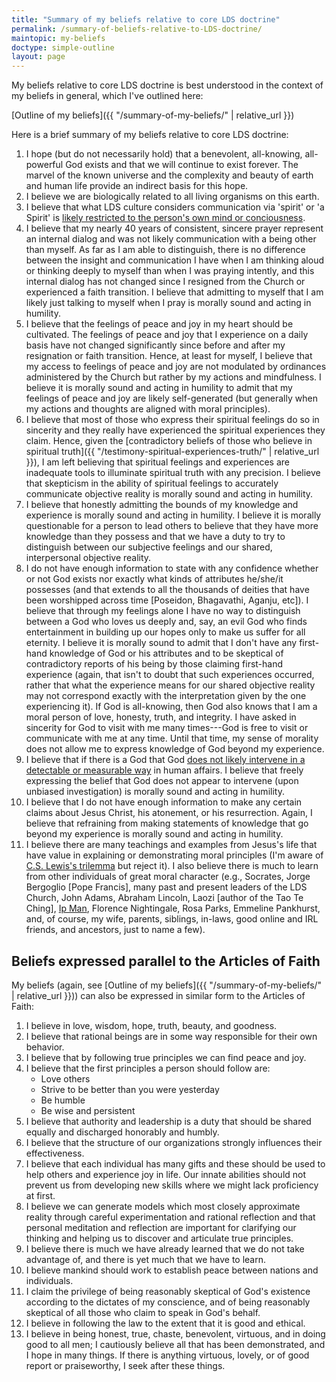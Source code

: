 ```yaml
---
title: "Summary of my beliefs relative to core LDS doctrine"
permalink: /summary-of-beliefs-relative-to-LDS-doctrine/
maintopic: my-beliefs
doctype: simple-outline
layout: page
---
```


My beliefs relative to core LDS doctrine is best understood in the context of my beliefs in general, which I've outlined here:

[Outline of my beliefs]({{ "/summary-of-my-beliefs/" | relative_url }})

Here is a brief summary of my beliefs relative to core LDS doctrine:

1. I hope (but do not necessarily hold) that a benevolent, all-knowing, all-powerful God exists and that we will continue to exist forever.  The marvel of the known universe and the complexity and beauty of earth and human life provide an indirect basis for this hope.
1. I believe we are biologically related to all living organisms on this earth.
1. I believe that what LDS culture considers communication via 'spirit' or 'a Spirit' is [likely restricted to the person's own mind or conciousness](https://faenrandir.github.io/a_careful_examination/parts-of-an-lds-spiritual-experience/).
1. I believe that my nearly 40 years of consistent, sincere prayer represent an internal dialog and was not likely communication with a being other than myself.  As far as I am able to distinguish, there is no difference between the insight and communication I have when I am thinking aloud or thinking deeply to myself than when I was praying intently, and this internal dialog has not changed since I resigned from the Church or experienced a faith transition.  I believe that admitting to myself that I am likely just talking to myself when I pray is morally sound and acting in humility.
1. I believe that the feelings of peace and joy in my heart should be cultivated.  The feelings of peace and joy that I experience on a daily basis have not changed significantly since before and after my resignation or faith transition.  Hence, at least for myself, I believe that my access to feelings of peace and joy are not modulated by ordinances administered by the Church but rather by my actions and mindfulness.  I believe it is morally sound and acting in humility to admit that my feelings of peace and joy are likely self-generated (but generally when my actions and thoughts are aligned with moral principles).
1. I believe that most of those who express their spiritual feelings do so in sincerity and they really have experienced the spiritual experiences they claim.  Hence, given the [contradictory beliefs of those who believe in spiritual truth]({{ "/testimony-spiritual-experiences-truth/" | relative_url }}), I am left believing that spiritual feelings and experiences are inadequate tools to illuminate spiritual truth with any precision.  I believe that skepticism in the ability of spiritual feelings to accurately communicate objective reality is morally sound and acting in humility.
1. I believe that honestly admitting the bounds of my knowledge and experience is morally sound and acting in humility.  I believe it is morally questionable for a person to lead others to believe that they have more knowledge than they possess and that we have a duty to try to distinguish between our subjective feelings and our shared, interpersonal objective reality.
1. I do not have enough information to state with any confidence whether or not God exists nor exactly what kinds of attributes he/she/it possesses (and that extends to all the thousands of deities that have been worshipped across time [Poseidon, Bhagavathi, Aganju, etc]).  I believe that through my feelings alone I have no way to distinguish between a God who loves us deeply and, say, an evil God who finds entertainment in building up our hopes only to make us suffer for all eternity.  I believe it is morally sound to admit that I don't have any first-hand knowledge of God or his attributes and to be skeptical of contradictory reports of his being by those claiming first-hand experience (again, that isn't to doubt that such experiences occurred, rather that what the experience means for our shared objective reality may not correspond exactly with the interpretation given by the one experiencing it).  If God is all-knowing, then God also knows that I am a moral person of love, honesty, truth, and integrity.  I have asked in sincerity for God to visit with me many times---God is free to visit or communicate with me at any time.  Until that time, my sense of morality does not allow me to express knowledge of God beyond my experience.
1. I believe that if there is a God that God [does not likely intervene in a detectable or measurable way](https://en.wikipedia.org/wiki/Studies_on_intercessory_prayer) in human affairs.  I believe that freely expressing the belief that God does not appear to intervene (upon unbiased investigation) is morally sound and acting in humility.
1. I believe that I do not have enough information to make any certain claims about Jesus Christ, his atonement, or his resurrection.  Again, I believe that refraining from making statements of knowledge that go beyond my experience is morally sound and acting in humility.
1. I believe there are many teachings and examples from Jesus's life that have value in explaining or demonstrating moral principles (I'm aware of [C.S. Lewis's trilemma](https://en.wikipedia.org/wiki/Lewis%27s_trilemma) but reject it). I also believe there is much to learn from other individuals of great moral character (e.g., Socrates, Jorge Bergoglio [Pope Francis], many past and present leaders of the LDS Church, John Adams, Abraham Lincoln, Laozi [author of the Tao Te Ching], [Ip Man](https://chinesemartialstudies.com/2013/12/08/the-wing-chun-rules-of-conduct-rediscovering-ip-mans-original-statement-on-the-philosophy-of-the-martial-arts/), Florence Nightingale, Rosa Parks, Emmeline Pankhurst, and, of course, my wife, parents, siblings, in-laws, good online and IRL friends, and ancestors, just to name a few).

## Beliefs expressed parallel to the Articles of Faith

My beliefs (again, see [Outline of my beliefs]({{ "/summary-of-my-beliefs/" | relative_url }})) can also be expressed in similar form to the Articles of Faith:

1. I believe in love, wisdom, hope, truth, beauty, and goodness.
2. I believe that rational beings are in some way responsible for their own behavior.
3. I believe that by following true principles we can find peace and joy.
4. I believe that the first principles a person should follow are:
    * Love others
    * Strive to be better than you were yesterday
    * Be humble
    * Be wise and persistent
5. I believe that authority and leadership is a duty that should be shared equally and discharged honorably and humbly.
6. I believe that the structure of our organizations strongly influences their effectiveness.
7. I believe that each individual has many gifts and these should be used to help others and experience joy in life.  Our innate abilities should not prevent us from developing new skills where we might lack proficiency at
   first.
8. I believe we can generate models which most closely approximate reality through careful experimentation and rational reflection and that personal meditation and reflection are important for clarifying our thinking and helping us to discover and articulate true principles.
9. I believe there is much we have already learned that we do not take advantage of, and there is yet much that we have to learn.
10. I believe mankind should work to establish peace between nations and individuals.
11. I claim the privilege of being reasonably skeptical of God's existence according to the dictates of my conscience, and of being reasonably skeptical of all those who claim to speak in God's behalf.
12. I believe in following the law to the extent that it is good and ethical.
13. I believe in being honest, true, chaste, benevolent, virtuous, and in doing good to all men; I cautiously believe all that has been demonstrated, and I hope in many things. If there is anything virtuous, lovely, or of good report or praiseworthy, I seek after these things.
